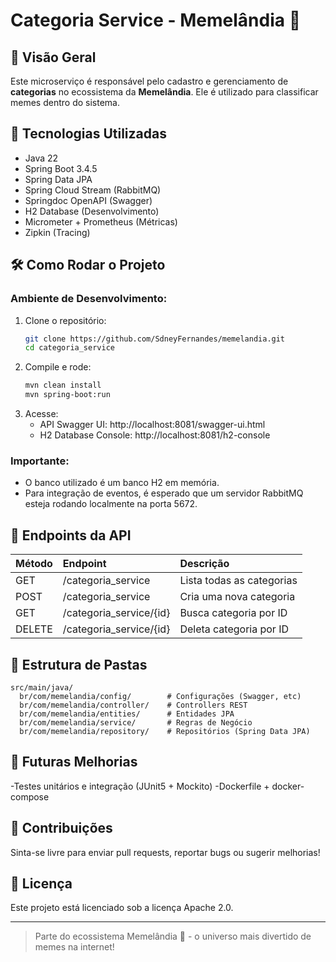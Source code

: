 # Categoria Service - Memelândia 🌟

## 📄 Visão Geral
Este microserviço é responsável pelo cadastro e gerenciamento de **categorias** no ecossistema da **Memelândia**. Ele é utilizado para classificar memes dentro do sistema.

## 🚀 Tecnologias Utilizadas
- Java 22
- Spring Boot 3.4.5
- Spring Data JPA
- Spring Cloud Stream (RabbitMQ)
- Springdoc OpenAPI (Swagger)
- H2 Database (Desenvolvimento)
- Micrometer + Prometheus (Métricas)
- Zipkin (Tracing)

## 🛠️ Como Rodar o Projeto

### Ambiente de Desenvolvimento:
1. Clone o repositório:
   ```bash
   git clone https://github.com/SdneyFernandes/memelandia.git
   cd categoria_service
   ```
2. Compile e rode:
   ```bash
   mvn clean install
   mvn spring-boot:run
   ```
3. Acesse:
   - API Swagger UI: http://localhost:8081/swagger-ui.html
   - H2 Database Console: http://localhost:8081/h2-console


### Importante:
- O banco utilizado é um banco H2 em memória.
- Para integração de eventos, é esperado que um servidor RabbitMQ esteja rodando localmente na porta 5672.

## 📂 Endpoints da API

| Método | Endpoint | Descrição |
|:--------|:---------|:-----------|
| GET     | /categoria_service        | Lista todas as categorias |
| POST    | /categoria_service        | Cria uma nova categoria |
| GET     | /categoria_service/{id}   | Busca categoria por ID |
| DELETE  | /categoria_service/{id}   | Deleta categoria por ID |


## 🛂 Estrutura de Pastas

```
src/main/java/
  br/com/memelandia/config/        # Configurações (Swagger, etc)
  br/com/memelandia/controller/    # Controllers REST
  br/com/memelandia/entities/      # Entidades JPA
  br/com/memelandia/service/       # Regras de Negócio
  br/com/memelandia/repository/    # Repositórios (Spring Data JPA)
```


## 💪 Futuras Melhorias
-Testes unitários e integração (JUnit5 + Mockito)
-Dockerfile + docker-compose

## 👥 Contribuições
Sinta-se livre para enviar pull requests, reportar bugs ou sugerir melhorias!


## 📜 Licença
Este projeto está licenciado sob a licença Apache 2.0.

---

> Parte do ecossistema Memelândia 🌟 - o universo mais divertido de memes na internet!

